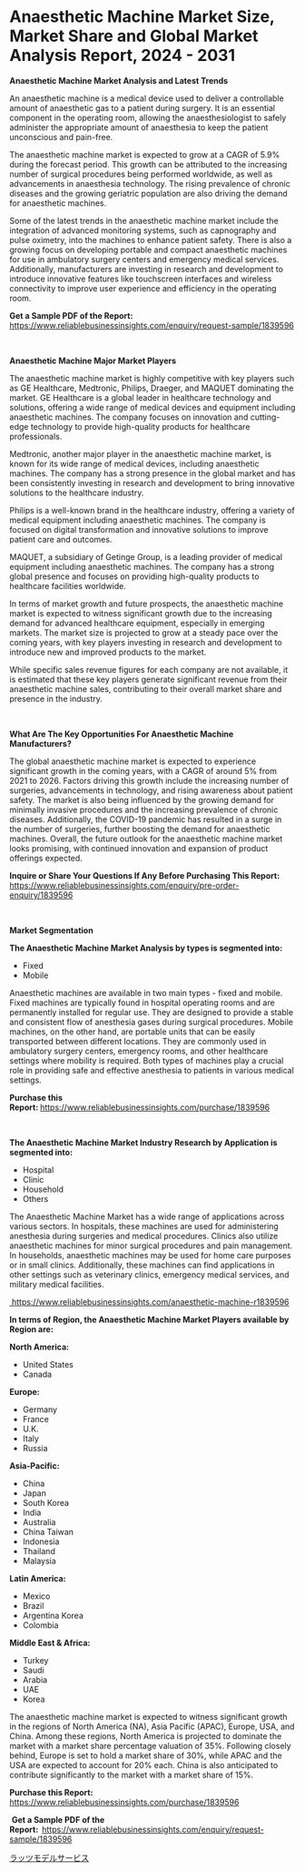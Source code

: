 <p><h1>Anaesthetic Machine Market Size, Market Share and Global Market Analysis Report, 2024 - 2031</h1></p><p><strong>Anaesthetic Machine Market Analysis and Latest Trends</strong></p>
<p><p>An anaesthetic machine is a medical device used to deliver a controllable amount of anaesthetic gas to a patient during surgery. It is an essential component in the operating room, allowing the anaesthesiologist to safely administer the appropriate amount of anaesthesia to keep the patient unconscious and pain-free.</p><p>The anaesthetic machine market is expected to grow at a CAGR of 5.9% during the forecast period. This growth can be attributed to the increasing number of surgical procedures being performed worldwide, as well as advancements in anaesthesia technology. The rising prevalence of chronic diseases and the growing geriatric population are also driving the demand for anaesthetic machines.</p><p>Some of the latest trends in the anaesthetic machine market include the integration of advanced monitoring systems, such as capnography and pulse oximetry, into the machines to enhance patient safety. There is also a growing focus on developing portable and compact anaesthetic machines for use in ambulatory surgery centers and emergency medical services. Additionally, manufacturers are investing in research and development to introduce innovative features like touchscreen interfaces and wireless connectivity to improve user experience and efficiency in the operating room.</p></p>
<p><strong>Get a Sample PDF of the Report:&nbsp;</strong> <a href="https://www.reliablebusinessinsights.com/enquiry/request-sample/1839596">https://www.reliablebusinessinsights.com/enquiry/request-sample/1839596</a></p>
<p>&nbsp;</p>
<p><strong>Anaesthetic Machine Major Market Players</strong></p>
<p><p>The anaesthetic machine market is highly competitive with key players such as GE Healthcare, Medtronic, Philips, Draeger, and MAQUET dominating the market. GE Healthcare is a global leader in healthcare technology and solutions, offering a wide range of medical devices and equipment including anaesthetic machines. The company focuses on innovation and cutting-edge technology to provide high-quality products for healthcare professionals.</p><p>Medtronic, another major player in the anaesthetic machine market, is known for its wide range of medical devices, including anaesthetic machines. The company has a strong presence in the global market and has been consistently investing in research and development to bring innovative solutions to the healthcare industry.</p><p>Philips is a well-known brand in the healthcare industry, offering a variety of medical equipment including anaesthetic machines. The company is focused on digital transformation and innovative solutions to improve patient care and outcomes.</p><p>MAQUET, a subsidiary of Getinge Group, is a leading provider of medical equipment including anaesthetic machines. The company has a strong global presence and focuses on providing high-quality products to healthcare facilities worldwide.</p><p>In terms of market growth and future prospects, the anaesthetic machine market is expected to witness significant growth due to the increasing demand for advanced healthcare equipment, especially in emerging markets. The market size is projected to grow at a steady pace over the coming years, with key players investing in research and development to introduce new and improved products to the market.</p><p>While specific sales revenue figures for each company are not available, it is estimated that these key players generate significant revenue from their anaesthetic machine sales, contributing to their overall market share and presence in the industry.</p></p>
<p>&nbsp;</p>
<p><strong>What Are The Key Opportunities For Anaesthetic Machine Manufacturers?</strong></p>
<p><p>The global anaesthetic machine market is expected to experience significant growth in the coming years, with a CAGR of around 5% from 2021 to 2026. Factors driving this growth include the increasing number of surgeries, advancements in technology, and rising awareness about patient safety. The market is also being influenced by the growing demand for minimally invasive procedures and the increasing prevalence of chronic diseases. Additionally, the COVID-19 pandemic has resulted in a surge in the number of surgeries, further boosting the demand for anaesthetic machines. Overall, the future outlook for the anaesthetic machine market looks promising, with continued innovation and expansion of product offerings expected.</p></p>
<p><strong>Inquire or Share Your Questions If Any Before Purchasing This Report:</strong> <a href="https://www.reliablebusinessinsights.com/enquiry/pre-order-enquiry/1839596">https://www.reliablebusinessinsights.com/enquiry/pre-order-enquiry/1839596</a></p>
<p>&nbsp;</p>
<p><strong>Market Segmentation</strong></p>
<p><strong>The Anaesthetic Machine Market Analysis by types is segmented into:</strong></p>
<p><ul><li>Fixed</li><li>Mobile</li></ul></p>
<p><p>Anaesthetic machines are available in two main types - fixed and mobile. Fixed machines are typically found in hospital operating rooms and are permanently installed for regular use. They are designed to provide a stable and consistent flow of anesthesia gases during surgical procedures. Mobile machines, on the other hand, are portable units that can be easily transported between different locations. They are commonly used in ambulatory surgery centers, emergency rooms, and other healthcare settings where mobility is required. Both types of machines play a crucial role in providing safe and effective anesthesia to patients in various medical settings.</p></p>
<p><strong>Purchase this Report:&nbsp;</strong><a href="https://www.reliablebusinessinsights.com/purchase/1839596">https://www.reliablebusinessinsights.com/purchase/1839596</a></p>
<p>&nbsp;</p>
<p><strong>The Anaesthetic Machine Market Industry Research by Application is segmented into:</strong></p>
<p><ul><li>Hospital</li><li>Clinic</li><li>Household</li><li>Others</li></ul></p>
<p><p>The Anaesthetic Machine Market has a wide range of applications across various sectors. In hospitals, these machines are used for administering anesthesia during surgeries and medical procedures. Clinics also utilize anaesthetic machines for minor surgical procedures and pain management. In households, anaesthetic machines may be used for home care purposes or in small clinics. Additionally, these machines can find applications in other settings such as veterinary clinics, emergency medical services, and military medical facilities.</p></p>
<p><a href="https://www.reliablebusinessinsights.com/anaesthetic-machine-r1839596">&nbsp;https://www.reliablebusinessinsights.com/anaesthetic-machine-r1839596</a></p>
<p><strong>In terms of Region, the Anaesthetic Machine Market Players available by Region are:</strong></p>
<p>
    <p> <strong> North America: </strong>
        <ul>
            <li>United States</li>
            <li>Canada</li>
        </ul>
        </p> 
    <p> <strong> Europe: </strong>
        <ul>
            <li>Germany</li>
            <li>France</li>
            <li>U.K.</li>
            <li>Italy</li>
            <li>Russia</li>
        </ul>
        </p> 
    <p> <strong> Asia-Pacific: </strong>
        <ul>
            <li>China</li>
            <li>Japan</li>
            <li>South Korea</li>
            <li>India</li>
            <li>Australia</li>
            <li>China Taiwan</li>
            <li>Indonesia</li>
            <li>Thailand</li>
            <li>Malaysia</li>
        </ul>
        </p> 
    <p> <strong> Latin America: </strong>
        <ul>
            <li>Mexico</li>
            <li>Brazil</li>
            <li>Argentina Korea</li>
            <li>Colombia</li>
        </ul>
        </p> 
    <p> <strong> Middle East & Africa: </strong>
        <ul>
            <li>Turkey</li>
            <li>Saudi</li>
            <li>Arabia</li>
            <li>UAE</li>
            <li>Korea</li>
        </ul>
    </p>
    </p>
<p><p>The anaesthetic machine market is expected to witness significant growth in the regions of North America (NA), Asia Pacific (APAC), Europe, USA, and China. Among these regions, North America is projected to dominate the market with a market share percentage valuation of 35%. Following closely behind, Europe is set to hold a market share of 30%, while APAC and the USA are expected to account for 20% each. China is also anticipated to contribute significantly to the market with a market share of 15%.</p></p>
<p><strong>Purchase this Report: </strong><a href="https://www.reliablebusinessinsights.com/purchase/1839596">https://www.reliablebusinessinsights.com/purchase/1839596</a></p>
<p>&nbsp;<strong>Get a Sample PDF of the Report:&nbsp;&nbsp;</strong><a href="https://www.reliablebusinessinsights.com/enquiry/request-sample/1839596">https://www.reliablebusinessinsights.com/enquiry/request-sample/1839596</a></p>
<p><strong></strong></p>
<p><p><a href="https://github.com/mohamedbakry57/Market-Research-Report-List-4/blob/main/5982575168004.md">ラッツモデルサービス</a></p></p>